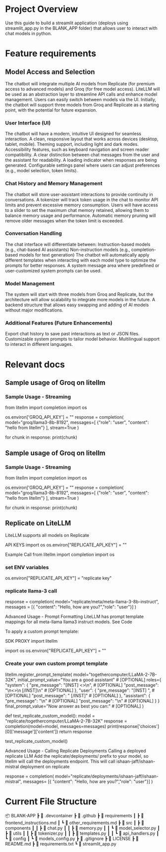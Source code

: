 # Project Overview

Use this guide to build a streamlit application (deploys using streamlit_app.py in the BLANK_APP folder) that allows user to interact with chat models in python.

# Feature requirements

## Model Access and Selection
The chatbot will integrate multiple AI models from Replicate (for premium access to advanced models) and Groq (for free model access).
LiteLLM will be used as an abstraction layer to streamline API calls and enhance model management.
Users can easily switch between models via the UI.
Initially, the chatbot will support three models from Groq and Replicate as a starting point, with the potential for future expansion.

### User Interface (UI)
The chatbot will have a modern, intuitive UI designed for seamless interaction.
A clean, responsive layout that works across devices (desktop, tablet, mobile).
Theming support, including light and dark modes.
Accessibility features, such as keyboard navigation and screen reader compatibility.
A clear distinction between chat messages from the user and the assistant for readability.
A loading indicator when responses are being generated.
Configurable settings panel where users can adjust preferences (e.g., model selection, token limits).

### Chat History and Memory Management
The chatbot will store user-assistant interactions to provide continuity in conversations.
A tokenizer will track token usage in the chat to monitor API limits and prevent excessive memory consumption.
Users will have access to a slider to set the maximum chat memory retained, allowing them to balance memory usage and performance.
Automatic memory pruning will remove older messages when the token limit is exceeded.


###  Conversation Handling
The chat interface will differentiate between:
Instruction-based models (e.g., chat-based AI assistants)
Non-instruction models (e.g., completion-based models for text generation)
The chatbot will automatically apply different templates when interacting with each model type to optimize the prompts for better responses.
A system message area where predefined or user-customized system prompts can be used.

### Model Management
The system will start with three models from Groq and Replicate, but the architecture will allow scalability to integrate more models in the future.
A backend structure that allows easy swapping and adding of AI models without major modifications.

### Additional Features (Future Enhancements)

Export chat history to save past interactions as text or JSON files.
Customizable system prompts to tailor model behavior.
Multilingual support to interact in different languages.



# Relevant docs

## Sample usage of Groq on litellm

### Sample Usage - Streaming
from litellm import completion
import os

os.environ['GROQ_API_KEY'] = ""
response = completion(
    model="groq/llama3-8b-8192", 
    messages=[
       {"role": "user", "content": "hello from litellm"}
   ],
    stream=True
)

for chunk in response:
    print(chunk)

## Sample usage of Groq on litellm

### Sample Usage - Streaming
from litellm import completion
import os

os.environ['GROQ_API_KEY'] = ""
response = completion(
    model="groq/llama3-8b-8192", 
    messages=[
       {"role": "user", "content": "hello from litellm"}
   ],
    stream=True
)

for chunk in response:
    print(chunk)

## Replicate on LiteLLM
LiteLLM supports all models on Replicate

API KEYS
import os 
os.environ["REPLICATE_API_KEY"] = ""

Example Call
from litellm import completion
import os
### set ENV variables
os.environ["REPLICATE_API_KEY"] = "replicate key"

### replicate llama-3 call
response = completion(
    model="replicate/meta/meta-llama-3-8b-instruct", 
    messages = [{ "content": "Hello, how are you?","role": "user"}]
)

Advanced Usage - Prompt Formatting
LiteLLM has prompt template mappings for all meta-llama llama3 instruct models. See Code

To apply a custom prompt template:

SDK
PROXY
import litellm

import os 
os.environ["REPLICATE_API_KEY"] = ""

### Create your own custom prompt template 
litellm.register_prompt_template(
        model="togethercomputer/LLaMA-2-7B-32K",
        initial_prompt_value="You are a good assistant" # [OPTIONAL]
        roles={
            "system": {
                "pre_message": "[INST] <<SYS>>\n", # [OPTIONAL]
                "post_message": "\n<</SYS>>\n [/INST]\n" # [OPTIONAL]
            },
            "user": { 
                "pre_message": "[INST] ", # [OPTIONAL]
                "post_message": " [/INST]" # [OPTIONAL]
            }, 
            "assistant": {
                "pre_message": "\n" # [OPTIONAL]
                "post_message": "\n" # [OPTIONAL]
            }
        }
        final_prompt_value="Now answer as best you can:" # [OPTIONAL]
)

def test_replicate_custom_model():
    model = "replicate/togethercomputer/LLaMA-2-7B-32K"
    response = completion(model=model, messages=messages)
    print(response['choices'][0]['message']['content'])
    return response

test_replicate_custom_model()

Advanced Usage - Calling Replicate Deployments
Calling a deployed replicate LLM Add the replicate/deployments/ prefix to your model, so litellm will call the deployments endpoint. This will call ishaan-jaff/ishaan-mistral deployment on replicate

response = completion(
    model="replicate/deployments/ishaan-jaff/ishaan-mistral", 
    messages= [{ "content": "Hello, how are you?","role": "user"}]
)


# Current File Structure

📦 BLANK-APP
 ┣ 📂 .devcontainer
 ┣ 📂 .github
 ┣ 📂 requirements
 ┃ ┣ 📄 frontend_instructions.md
 ┃ ┗ 📄 other_requirements.md
 ┣ 📂 src
 ┃ ┣ 📂 components
 ┃ ┃ ┣ 📄 chat.py
 ┃ ┃ ┣ 📄 memory.py
 ┃ ┃ ┗ 📄 model_selector.py
 ┃ ┣ 📂 utils
 ┃ ┃ ┣ 📄 tokenizer.py
 ┃ ┃ ┣ 📄 templates.py
 ┃ ┃ ┗ 📄 api_handlers.py
 ┃ ┗ 📂 config
 ┃   ┗ 📄 models_config.py
 ┣ 📄 .gitignore
 ┣ 📄 LICENSE
 ┣ 📄 README.md
 ┣ 📄 requirements.txt
 ┗ 📄 streamlit_app.py